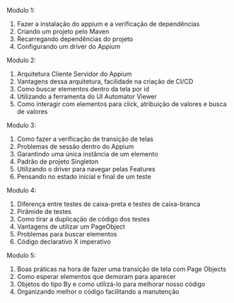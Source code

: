 Modulo 1:

1. Fazer a instalação do appium e a verificação de dependências
2. Criando um projeto pelo Maven
3. Recarregando dependências do projeto
4. Configurando um driver do Appium

Modulo 2:

1. Arquitetura Cliente Servidor do Appium
2. Vantagens dessa arquitetura, facilidade na criação de CI/CD
3. Como buscar elementos dentro da tela por id
4. Utilizando a ferramenta do UI Automator Viewer
5. Como interagir com elementos para click, atribuição de valores e busca de valores

Modulo 3:

1. Como fazer a verificação de transição de telas
2. Problemas de sessão dentro do Appium
3. Garantindo uma única instância de um elemento
4. Padrão de projeto Singleton
5. Utilizando o driver para navegar pelas Features
6. Pensando no estado inicial e final de um teste

Modulo 4:

1. Diferença entre testes de caixa-preta e testes de caixa-branca
2. Pirâmide de testes
3. Como tirar a duplicação de código dos testes
4. Vantagens de utilizar um PageObject
5. Problemas para buscar elementos
6. Código declarativo X imperativo

Modulo 5:

1. Boas práticas na hora de fazer uma transição de tela com Page Objects
2. Como esperar elementos que demoram para aparecer
3. Objetos do tipo By e como utilizá-lo para melhorar nosso código
4. Organizando melhor o código facilitando a manutenção
